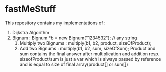 # fastMeStuff

This repository contains my implementations of :
1. Dijkstra Algorithm
2. Bignum :  Bignum *b = new Bignum("1234532"); // any string
      1. Multiply two Bignums : multiply(b1, b2, product, sizeOfProduct);
      2. Add two Bignums : multiply(b1, b2, sum, sizeOfSum);
      Product and sum contains the final answer after multiplication and addition resp.
      sizeofProduct/sum is just a var which is always passed by reference and is equal to size of final array(product[] or sum[])
